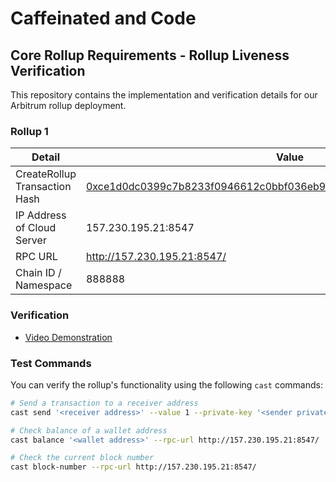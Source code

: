 # Caffeinated and Code

## Core Rollup Requirements - Rollup Liveness Verification

This repository contains the implementation and verification details for our Arbitrum rollup deployment.

### Rollup 1

| Detail | Value |
|--------|-------|
| CreateRollup Transaction Hash | [0xce1d0dc0399c7b8233f0946612c0bbf036eb9125ec49b0a015d174a2f6733d76](https://sepolia.arbiscan.io/tx/0xce1d0dc0399c7b8233f0946612c0bbf036eb9125ec49b0a015d174a2f6733d76) |
| IP Address of Cloud Server | 157.230.195.21:8547 |
| RPC URL | http://157.230.195.21:8547/ |
| Chain ID / Namespace | 888888 |

### Verification

- [Video Demonstration](https://drive.google.com/drive/folders/1er97FC8JzYJagWpRoKyscwBv5wgQbOTg)

### Test Commands

You can verify the rollup's functionality using the following `cast` commands:

```bash
# Send a transaction to a receiver address
cast send '<receiver address>' --value 1 --private-key '<sender private key>' --rpc-url http://157.230.195.21:8547/

# Check balance of a wallet address
cast balance '<wallet address>' --rpc-url http://157.230.195.21:8547/

# Check the current block number
cast block-number --rpc-url http://157.230.195.21:8547/
```
